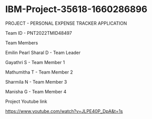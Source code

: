 # IBM-Project-35618-1660286896
PROJECT - PERSONAL EXPENSE TRACKER APPLICATION

Team ID - PNT2022TMID48497

Team Members

Emilin Pearl Sharal D - Team Leader

Gayathri S - Team Member 1

Mathumitha T - Team Member 2

Sharmila N - Team Member 3

Manisha G - Team Member 4

Project Youtube link

https://www.youtube.com/watch?v=JLPE40P_DpA&t=1s

